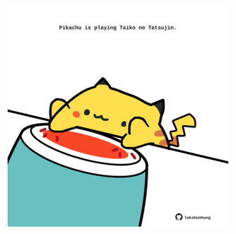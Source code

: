 <!-- built at 18/10/2023, 03:00:44 UTC -->
<p align="center">
  <img width="500" height="500" src="./ReadmeImage.svg">
</p>
